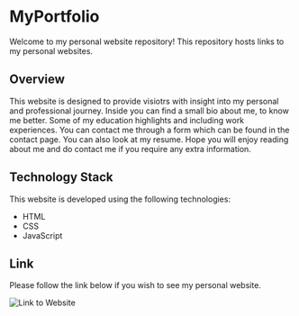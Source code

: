 # MyPortfolio

Welcome to my personal website repository! This repository hosts links to my personal websites.

## Overview

This website is designed to provide visiotrs with insight into my personal and professional journey. Inside you can find a small bio about me, to know me better. Some of my education highlights and including work experiences. You can contact me through a form which can be found in the contact page. You can also look at my resume. Hope you will enjoy reading about me and do contact me if you require any extra information.

## Technology Stack

This website is developed using the following technologies:

 - HTML
 - CSS
 - JavaScript

 ## Link 

 Please follow the link below if you wish to see my personal website.

 ![Link to Website](https://rsami00.github.io/myPortfolio/)


